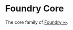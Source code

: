 Foundry Core
===============

The core family of [Foundry ∞](https://github.com/thoughtbot/foundry).
